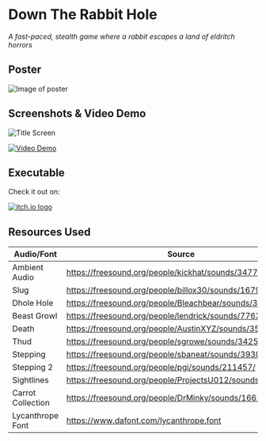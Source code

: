 # Down The Rabbit Hole
_A fast-paced, stealth game where a rabbit escapes a land of eldritch horrors_

## Poster
![Image of poster](https://i.imgur.com/gzVgrWK.jpg)

## Screenshots & Video Demo
![Title Screen](https://i.imgur.com/w4KiTVy.jpg)

[![Video Demo](https://i.imgur.com/JxQVZQr.png)](https://youtu.be/XrdHOFmfsJI)

## Executable
Check it out on:

[![itch.io logo](https://camo.githubusercontent.com/52a5daad8a276929bac59984f22b740a75b0d2e5/687474703a2f2f697463682e696f2f7374617469632f696d616765732f69746368696f2d626c61636b2e706e67)](https://beep-boppers.itch.io/down-the-rabbit-hole)

## Resources Used
Audio/Font        | Source     
------------ | -------------
Ambient Audio | https://freesound.org/people/kickhat/sounds/347741/
Slug | https://freesound.org/people/billox30/sounds/167927/
Dhole Hole | https://freesound.org/people/Bleachbear/sounds/327014/
Beast Growl | https://freesound.org/people/lendrick/sounds/77633/
Death | https://freesound.org/people/AustinXYZ/sounds/350593/
Thud | https://freesound.org/people/sgrowe/sounds/342530/
Stepping | https://freesound.org/people/sbaneat/sounds/393060/
Stepping 2 | https://freesound.org/people/pgi/sounds/211457/
Sightlines | https://freesound.org/people/ProjectsU012/sounds/340959/
Carrot Collection | https://freesound.org/people/DrMinky/sounds/166184/
Lycanthrope Font | https://www.dafont.com/lycanthrope.font
